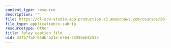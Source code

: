 ```yaml
---
content_type: resource
description: ''
file: https://ol-ocw-studio-app-production.s3.amazonaws.com/courses/20-219-becoming-the-next-bill-nye-writing-and-hosting-the-educational-show-january-iap-2015/337b7fa265dba21ee56453356eb8c533_Docl3KOqnHI.srt
file_type: application/x-subrip
resourcetype: Other
title: 3play caption file
uid: 337b7fa2-65db-a21e-e564-53356eb8c533
---
```

